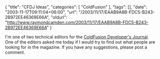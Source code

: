 {
	"title": "CFDJ Ideas",
	"categories": [
		"ColdFusion"
	],
	"tags": [],
	"date": "2003-11-17T09:11:04+06:00",
	"url": "/2003/11/17/EAAB9A8B-FDC5-B243-2B972EE46369E66A",
	"oldurl": "http://www.raymondcamden.com/2003/11/17/EAAB9A8B-FDC5-B243-2B972EE46369E66A"
}

I'm one of two technical editors for the <a href="http://www.sys-con.com/coldfusion/">ColdFusion Developer's Journal</a>. One of the editors asked me today if I would try to find out what people are looking for in the magazine. If you have any suggestions, please post a comment.